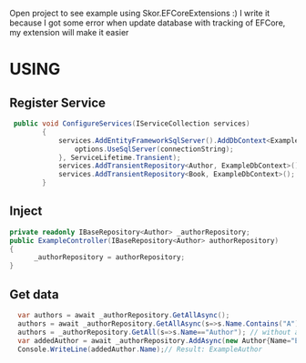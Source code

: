 Open project to see example using Skor.EFCoreExtensions :)
I write it because I got some error when update database with tracking of EFCore, my extension will make it easier

# USING
## Register Service

```csharp
 public void ConfigureServices(IServiceCollection services)
        {
            services.AddEntityFrameworkSqlServer().AddDbContext<ExampleDbContext>(options => {
                options.UseSqlServer(connectionString);
            }, ServiceLifetime.Transient);
            services.AddTransientRepository<Author, ExampleDbContext>();
            services.AddTransientRepository<Book, ExampleDbContext>();
        }
```

## Inject

```csharp
private readonly IBaseRepository<Author> _authorRepository;
public ExampleController(IBaseRepository<Author> authorRepository)
{
      _authorRepository = authorRepository;
}
```

## Get data

```csharp
  var authors = await _authorRepository.GetAllAsync();
  authors = await _authorRepository.GetAllAsync(s=>s.Name.Contains("A"));
  authors = _authorRepository.GetAll(s=>s.Name=="Author"); // without async/await
  var addedAuthor = await _authorRepository.AddAsync(new Author{Name="ExampleAuthor"});
  Console.WriteLine(addedAuthor.Name);// Result: ExampleAuthor
```
